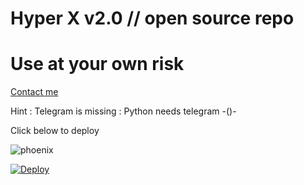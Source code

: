 # Hyper X v2.0 // open source repo


# Use at your own risk


[Contact me](https://t.me/BetaPhoenix)


 Hint : Telegram is missing 
       : Python needs telegram -()-
 

Click below to deploy



![phoenix](https://telegra.ph/file/92c560a18419060b12332.jpg)





[![Deploy](https://www.herokucdn.com/deploy/button.svg)](https://heroku.com/deploy?template=https://github.com/santo-surviver/Hyper-X-Robot.git)

